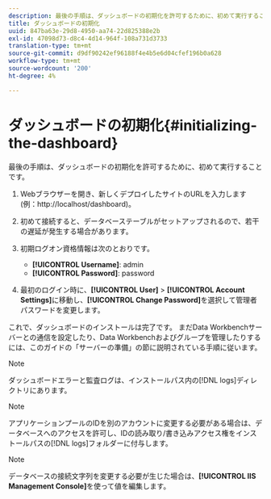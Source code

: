 ```yaml
---
description: 最後の手順は、ダッシュボードの初期化を許可するために、初めて実行することです。
title: ダッシュボードの初期化
uuid: 847ba63e-29d8-4950-aa74-22d825388e2b
exl-id: 47098d73-d8c4-4d14-964f-108a731d3733
translation-type: tm+mt
source-git-commit: d9df90242ef96188f4e4b5e6d04cfef196b0a628
workflow-type: tm+mt
source-wordcount: '200'
ht-degree: 4%

---
```


# ダッシュボードの初期化{#initializing-the-dashboard}

最後の手順は、ダッシュボードの初期化を許可するために、初めて実行することです。

1. Webブラウザーを開き、新しくデプロイしたサイトのURLを入力します(例：http://localhost/dashboard)。
1. 初めて接続すると、データベーステーブルがセットアップされるので、若干の遅延が発生する場合があります。
1. 初期ログオン資格情報は次のとおりです。

   * **[!UICONTROL Username]**: admin
   * **[!UICONTROL Password]**: password

1. 最初のログイン時に、**[!UICONTROL User]** > **[!UICONTROL Account Settings]**&#x200B;に移動し、**[!UICONTROL Change Password]**&#x200B;を選択して管理者パスワードを変更します。

これで、ダッシュボードのインストールは完了です。 まだData Workbenchサーバーとの通信を設定したり、Data Workbenchおよびグループを管理したりするには、このガイドの「サーバーの準備」の節に説明されている手順に従います。

>[!NOTE]
>
>ダッシュボードエラーと監査ログは、インストールパス内の[!DNL logs]ディレクトリにあります。

>[!NOTE]
>
>アプリケーションプールのIDを別のアカウントに変更する必要がある場合は、データベースへのアクセスを許可し、IDの読み取り/書き込みアクセス権をインストールパスの[!DNL logs]フォルダーに付与します。

>[!NOTE]
>
>データベースの接続文字列を変更する必要が生じた場合は、**[!UICONTROL IIS Management Console]**&#x200B;を使って値を編集します。
